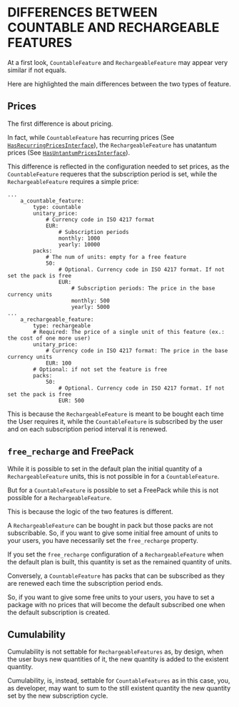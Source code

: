 DIFFERENCES BETWEEN COUNTABLE AND RECHARGEABLE FEATURES
=======================================================

At a first look, `CountableFeature` and `RechargeableFeature` may appear very similar if not equals.

Here are highlighted the main differences between the two types of feature.

Prices
------

The first difference is about pricing.

In fact, while `CountableFeature` has recurring prices (See [`HasRecurringPricesInterface`](../../../Property/HasRecurringPricesInterface.php)), the `RechargeableFeature` has unatantum prices (See [`HasUntantumPricesInterface`](../../../Property/HasUntantumPricesInterface.php)).

This difference is reflected in the configuration needed to set prices, as the `CountableFeature` requeres that the subscription period is set, while the `RechargeableFeature` requires a simple price:

```
...
    a_countable_feature:
        type: countable
        unitary_price:
            # Currency code in ISO 4217 format
            EUR:
                # Subscription periods
                monthly: 1000
                yearly: 10000
        packs:
            # The num of units: empty for a free feature
            50:
                # Optional. Currency code in ISO 4217 format. If not set the pack is free
                EUR:
                    # Subscription periods: The price in the base currency units
                    monthly: 500
                    yearly: 5000
...
    a_rechargeable_feature:
        type: rechargeable
        # Required: The price of a single unit of this feature (ex.: the cost of one more user)
        unitary_price:
            # Currency code in ISO 4217 format: The price in the base currency units
            EUR: 100
        # Optional: if not set the feature is free
        packs:
            50:
                # Optional. Currency code in ISO 4217 format. If not set the pack is free
                EUR: 500

```

This is because the `RechargeableFeature` is meant to be bought each time the User requires it, while the `CountableFeature` is subscribed by the user and on each subscription period interval it is renewed.

`free_recharge` and FreePack
----------------------------

While it is possible to set in the default plan the initial quantity of a `RechargeableFeature` units, this is not possible in for a `CountableFeature`.

But for a `CountableFeature` is possible to set a FreePack while this is not possible for a `RechargeableFeature`.
 
This is because the logic of the two features is different.

A `RechargeableFeature` can be bought in pack but those packs are not subscribable. So, if you want to give some initial free amount of units to your users, you have necessarily set the `free_recharge` property.

If you set the `free_recharge` configuration of a `RechargeableFeature` when the default plan is built, this quantity is set as the remained quantity of units.

Conversely, a `CountableFeature` has packs that can be subscribed as they are renewed each time the subscription period ends.

So, if you want to give some free units to your users, you have to set a package with no prices that will become the default subscribed one when the default subscription is created.

Cumulability
------------

Cumulability is not settable for `RechargeableFeatures` as, by design, when the user buys new quantities of it, the new quantity is added to the existent quantity.

Cumulability, is, instead, settable for `CountableFeatures` as in this case, you, as developer, may want to sum to the still existent quantity the new quantity set by the new subscription cycle.
